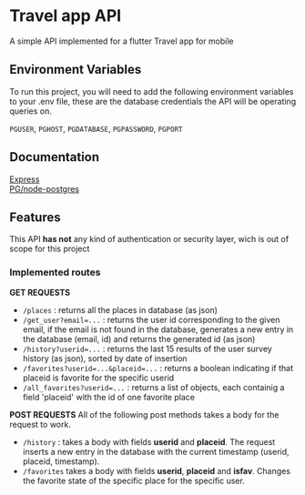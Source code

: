 
# Travel app API

A simple API implemented for a flutter Travel app for mobile


## Environment Variables

To run this project, you will need to add the following environment variables to your .env file, these are the database credentials the API will be operating queries on.

`PGUSER`,
`PGHOST`,
`PGDATABASE`,
`PGPASSWORD`,
`PGPORT`




## Documentation

[Express](https://expressjs.com)\
[PG/node-postgres](https://node-postgres.com)



## Features
This API **has not** any kind of authentication or security layer, wich is out of scope for this project

### Implemented routes

**GET REQUESTS**

- `/places` : returns all the places in database (as json)
- `/get_user?email=...` : returns the user id corresponding to the given email, if the email is not found in the database, generates a new entry in the database (email, id) and returns the generated id (as json)
- `/history?userid=...` : returns the last 15 results of the user survey history (as json), sorted by date of insertion
- `/favorites?userid=...&placeid=...` : returns a boolean indicating if that placeid is favorite for the specific userid
- `/all_favorites?userid=...` : returns a list of objects, each containig a field 'placeid' with the id of one favorite place

**POST REQUESTS**
All of the following post methods takes a body for the request to work.
- `/history` : takes a body with fields **userid** and **placeid**. The request inserts a new entry in the database with the current timestamp (userid, placeid, timestamp).
- `/favorites`  takes a body with fields **userid**, **placeid** and **isfav**. Changes the favorite state of the specific place for the specific user.
